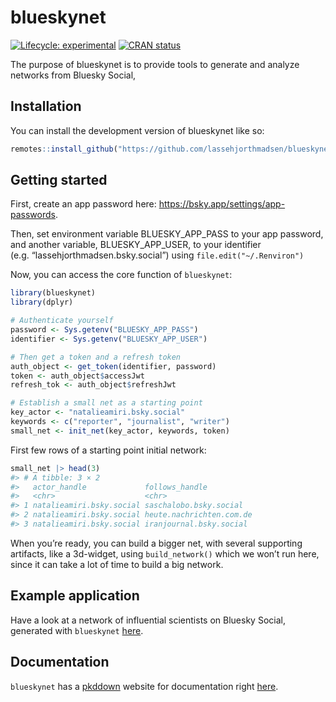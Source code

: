 
<!-- README.md is generated from README.Rmd. Please edit that file -->

# blueskynet

<!-- badges: start -->

[![Lifecycle:
experimental](https://img.shields.io/badge/lifecycle-experimental-orange.svg)](https://lifecycle.r-lib.org/articles/stages.html#experimental)
[![CRAN
status](https://www.r-pkg.org/badges/version/blueskynet)](https://CRAN.R-project.org/package=blueskynet)
<!-- badges: end -->

The purpose of blueskynet is to provide tools to generate and analyze
networks from Bluesky Social,

## Installation

You can install the development version of blueskynet like so:

``` r
remotes::install_github("https://github.com/lassehjorthmadsen/blueskynet.git")
```

## Getting started

First, create an app password here:
<https://bsky.app/settings/app-passwords>.

Then, set environment variable BLUESKY_APP_PASS to your app password,
and another variable, BLUESKY_APP_USER, to your identifier
(e.g. “lassehjorthmadsen.bsky.social”) using `file.edit("~/.Renviron")`

Now, you can access the core function of `blueskynet`:

``` r
library(blueskynet)
library(dplyr)

# Authenticate yourself
password <- Sys.getenv("BLUESKY_APP_PASS")
identifier <- Sys.getenv("BLUESKY_APP_USER")

# Then get a token and a refresh token
auth_object <- get_token(identifier, password)
token <- auth_object$accessJwt
refresh_tok <- auth_object$refreshJwt

# Establish a small net as a starting point
key_actor <- "natalieamiri.bsky.social"
keywords <- c("reporter", "journalist", "writer")
small_net <- init_net(key_actor, keywords, token)
```

First few rows of a starting point initial network:

``` r
small_net |> head(3)
#> # A tibble: 3 × 2
#>   actor_handle             follows_handle          
#>   <chr>                    <chr>                   
#> 1 natalieamiri.bsky.social saschalobo.bsky.social  
#> 2 natalieamiri.bsky.social heute.nachrichten.com.de
#> 3 natalieamiri.bsky.social iranjournal.bsky.social
```

When you’re ready, you can build a bigger net, with several supporting
artifacts, like a 3d-widget, using `build_network()` which we won’t run
here, since it can take a lot of time to build a big network.

## Example application

Have a look at a network of influential scientists on Bluesky Social,
generated with `blueskynet`
[here](https://lassehjorthmadsen.github.io/blueskyanalyses/).

## Documentation

`blueskynet` has a [pkddown](https://pkgdown.r-lib.org/index.html)
website for documentation right
[here](https://lassehjorthmadsen.github.io/blueskynet/index.html).
